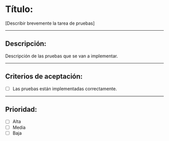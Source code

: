 
# Título:  
[Describir brevemente la tarea de pruebas]

---

## Descripción:
Descripción de las pruebas que se van a implementar.

---

## Criterios de aceptación:
- [ ] Las pruebas están implementadas correctamente.

---

## Prioridad:
- [ ] Alta
- [ ] Media
- [ ] Baja
